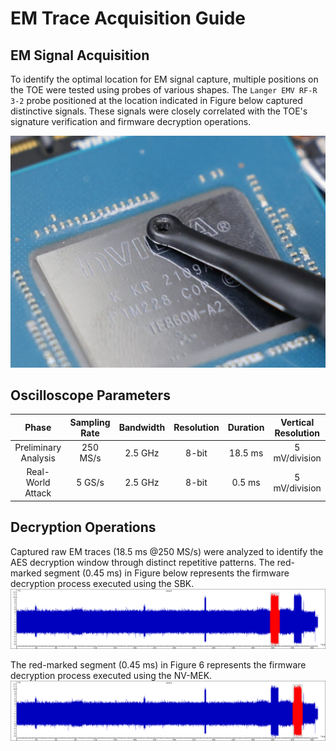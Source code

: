 # EM Trace Acquisition Guide

## EM Signal Acquisition
To identify the optimal location for EM signal capture, multiple positions on the TOE were tested using probes of various shapes. The `Langer EMV RF-R 3-2` probe positioned at the location indicated in Figure below captured distinctive signals. These signals were closely correlated with the TOE's signature verification and firmware decryption operations.

<img src="./image/Probe.JPG" width="800"/>

## Oscilloscope Parameters

  |        Phase         | Sampling Rate | Bandwidth | Resolution | Duration | Vertical Resolution |
  | :------------------: | :-----------: | :-------: | :--------: | :------: | :-----------------: |
  | Preliminary Analysis |   250 MS/s    |  2.5 GHz  |   8-bit    | 18.5 ms  |    5 mV/division    |
  |   Real-World Attack   |    5 GS/s     |  2.5 GHz  |   8-bit    |  0.5 ms  |    5 mV/division    |

## Decryption Operations
Captured raw EM traces (18.5 ms @250 MS/s) were analyzed to identify the AES decryption window through distinct repetitive patterns. 
The red-marked segment (0.45 ms) in Figure below represents the firmware decryption process executed using the SBK. 
<img src="./image/EM_Trace_250M_SBK_Decryption.png" width="1000"/>

The red-marked segment (0.45 ms) in Figure 6 represents the firmware decryption process executed using the NV-MEK. 
<img src="./image/EM_Trace_250M_NV_MEK_Decryption.png" width="1000"/>


